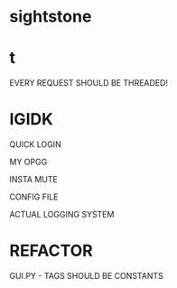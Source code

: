 # sightstone

# t
EVERY REQUEST SHOULD BE THREADED!

# IGIDK
QUICK LOGIN

MY OPGG

INSTA MUTE

CONFIG FILE

ACTUAL LOGGING SYSTEM

# REFACTOR
GUI.PY - TAGS SHOULD BE CONSTANTS
